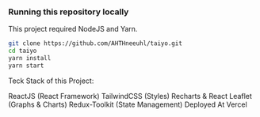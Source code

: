 ### Running this repository locally

This project required NodeJS and Yarn.

```sh
git clone https://github.com/AHTHneeuhl/taiyo.git
cd taiyo
yarn install
yarn start
```

Teck Stack of this Project:

ReactJS (React Framework)
TailwindCSS (Styles)
Recharts & React Leaflet (Graphs & Charts)
Redux-Toolkit (State Management)
Deployed At Vercel
